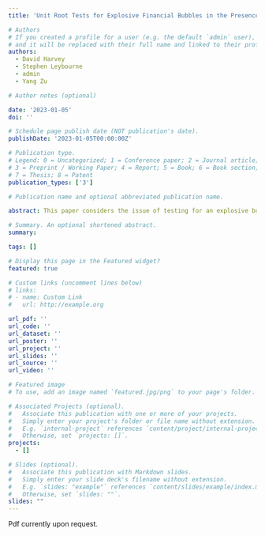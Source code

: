 ```yaml
---
title: 'Unit Root Tests for Explosive Financial Bubbles in the Presence of Deterministic Level Shifts'

# Authors
# If you created a profile for a user (e.g. the default `admin` user), write the username (folder name) here
# and it will be replaced with their full name and linked to their profile.
authors:
  - David Harvey
  - Stephen Leybourne
  - admin
  - Yang Zu

# Author notes (optional)

date: '2023-01-05'
doi: ''

# Schedule page publish date (NOT publication's date).
publishDate: '2023-01-05T00:00:00Z'

# Publication type.
# Legend: 0 = Uncategorized; 1 = Conference paper; 2 = Journal article;
# 3 = Preprint / Working Paper; 4 = Report; 5 = Book; 6 = Book section;
# 7 = Thesis; 8 = Patent
publication_types: ['3']

# Publication name and optional abbreviated publication name.

abstract: This paper considers the issue of testing for an explosive bubble in financial data in the presence of deterministic level shifts. We propose that the sign-based variant of the Phillips, Shi, and Yu (2015) test, first introduced in Harvey, Leybourne, and Zu (2019) has practical advantages against other commonly used methods employed to control for level shifts. The sign-based test does not require any pre-determination of jump location or magnitude in order to be used, and is robust in terms of size and power to the presence of shifts. We show that, asymptotically, while the PSY test statistic is dependant on both the number of shifts present and their respective magnitudes, the sign-based variant requires a weaker assumption of the number of shifts alone. Finite sample simulations show severe size distortions and loss of power for the original test, while the sign=based test diplays a high degree of robusteness to the presence of level shifts. An empirical illustration using high-frequency Bitcoin price data sampled in late 2018 is also provided.

# Summary. An optional shortened abstract.
summary: 

tags: []

# Display this page in the Featured widget?
featured: true

# Custom links (uncomment lines below)
# links:
# - name: Custom Link
#   url: http://example.org

url_pdf: ''
url_code: ''
url_dataset: ''
url_poster: ''
url_project: ''
url_slides: ''
url_source: ''
url_video: ''

# Featured image
# To use, add an image named `featured.jpg/png` to your page's folder.

# Associated Projects (optional).
#   Associate this publication with one or more of your projects.
#   Simply enter your project's folder or file name without extension.
#   E.g. `internal-project` references `content/project/internal-project/index.md`.
#   Otherwise, set `projects: []`.
projects:
  - []

# Slides (optional).
#   Associate this publication with Markdown slides.
#   Simply enter your slide deck's filename without extension.
#   E.g. `slides: "example"` references `content/slides/example/index.md`.
#   Otherwise, set `slides: ""`.
slides: ""
---
```


Pdf currently upon request.
